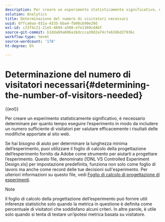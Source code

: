 ```yaml
---
description: Per creare un esperimento statisticamente significativo, è necessario determinare per quanto tempo eseguire l’esperimento in modo da includere un numero sufficiente di visitatori per valutare efficacemente i risultati delle modifiche apportate al sito web.
solution: Analytics
title: Determinazione del numero di visitatori necessari
uuid: 07fca0aa-031a-4335-bba4-fb00cb90e29d
exl-id: c23f4c21-21e5-4694-a500-efe1369cd4bf
source-git-commit: b1dda69a606a16dccca30d2a74c7e63dbd27936c
workflow-type: tm+mt
source-wordcount: '178'
ht-degree: 6%

---
```


# Determinazione del numero di visitatori necessari{#determining-the-number-of-visitors-needed}

{{eol}}

Per creare un esperimento statisticamente significativo, è necessario determinare per quanto tempo eseguire l’esperimento in modo da includere un numero sufficiente di visitatori per valutare efficacemente i risultati delle modifiche apportate al sito web.

Se hai bisogno di aiuto per determinare la lunghezza minima dell’esperimento, puoi utilizzare il foglio di calcolo della progettazione dell’esperimento fornito da Adobe come strumento per aiutarti a progettare l’esperimento. Questo file, denominato [!DNL VS Controlled Experiment Design.xls] per impostazione predefinita, funziona non solo come foglio di lavoro ma anche come record delle tue decisioni sull&#39;esperimento. Per ulteriori informazioni su questo file, vedi [Foglio di calcolo di progettazione di esperimenti](../../../home/c-undst-ctrld-exp/t-exp-dsn-spst.md#task-d7f674980fe9415d80371d6020bcf164).

>[!NOTE]
>
>Il foglio di calcolo della progettazione dell’esperimento può fornire utili inferenze statistiche solo quando la metrica in questione è definita come percentuale di visitatori che soddisfano alcuni criteri. In altre parole, è utile solo quando si tenta di testare un’ipotesi metrica basata su visitatore.
